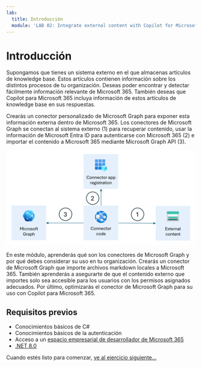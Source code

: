```yaml
---
lab:
  title: Introducción
  module: 'LAB 02: Integrate external content with Copilot for Microsoft 365 using Microsoft Graph connectors built with .NET'
---
```


# Introducción

Supongamos que tienes un sistema externo en el que almacenas artículos de knowledge base. Estos artículos contienen información sobre los distintos procesos de tu organización. Deseas poder encontrar y detectar fácilmente información relevante de Microsoft 365. También deseas que Copilot para Microsoft 365 incluya información de estos artículos de knowledge base en sus respuestas.

Crearás un conector personalizado de Microsoft Graph para exponer esta información externa dentro de Microsoft 365. Los conectores de Microsoft Graph se conectan al sistema externo (1) para recuperar contenido, usar la información de Microsoft Entra ID para autenticarse con Microsoft 365 (2) e importar el contenido a Microsoft 365 mediante Microsoft Graph API (3).

![Diagrama que muestra el funcionamiento conceptual de un conector de Microsoft Graph.](../media/1-graph-connector-concept.png)

En este módulo, aprenderás qué son los conectores de Microsoft Graph y por qué debes considerar su uso en tu organización. Crearás un conector de Microsoft Graph que importe archivos markdown locales a Microsoft 365. También aprenderás a asegurarte de que el contenido externo que importes solo sea accesible para los usuarios con los permisos asignados adecuados. Por último, optimizarás el conector de Microsoft Graph para su uso con Copilot para Microsoft 365.

## Requisitos previos

- Conocimientos básicos de C#
- Conocimientos básicos de la autenticación
- Acceso a un [espacio empresarial de desarrollador de Microsoft 365](https://developer.microsoft.com/microsoft-365/dev-program?ocid=MSlearn)
- [.NET 8.0](https://dotnet.microsoft.com/download/dotnet/8.0)

Cuando estés listo para comenzar, [ve al ejercicio siguiente...](./2-exercise-configure-connection-schema.md)